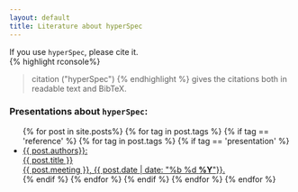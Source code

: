 ```yaml
---
layout: default
title: Literature about hyperSpec
---
```


If you use `hyperSpec`, please cite it.  
{% highlight rconsole%}
> citation ("hyperSpec")
{% endhighlight %}
gives the citations both in readable text and BibTeX.

<!--
### Papers about `hyperSpec`:

<ul>
{% for post in site.posts%}
{% for tag in post.tags %}
{% if tag == 'reference' %}
{% for tag in post.tags %}
{% if tag == 'article' %}
<li class="literature"><a href="{{ post.url }}">{{ post.authors}}:<br/>
<span class="title"> {{ post.title }} </span><br/>
{{ post.journal }}, <strong> {{ post.number }} </strong> ({{ post.year}}), {{ post.pages }}.<br/>
{{ post.comment }}
</a>
</li>
{% endif %}
{% endfor %}
{% endif %}
{% endfor %}
{% endfor %}
</ul>
-->
### Presentations about `hyperSpec`:

<ul>
{% for post in site.posts%}
{% for tag in post.tags %}
{% if tag == 'reference' %}
{% for tag in post.tags %}
{% if tag == 'presentation' %}
<li class="literature"><a href="{{ post.url }}">{{ post.authors}}:<br/>
<span class="title"> {{ post.title }} </span><br/>
{{ post.meeting }}, {{ post.date  | date: "%b %d <strong>%Y</strong>"}}.
</a>
</li>
{% endif %}
{% endfor %}
{% endif %}
{% endfor %}
{% endfor %}
</ul>

